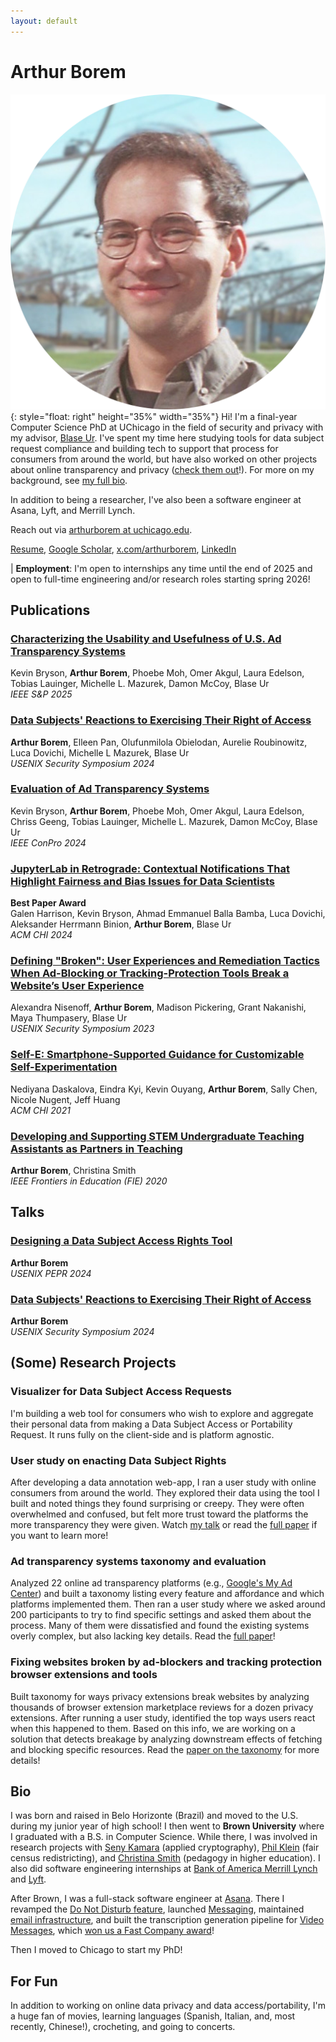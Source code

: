 ```yaml
---
layout: default
---
```


# Arthur Borem

![Arthur's face](assets/headshot.png){: style="float: right" height="35%" width="35%"} Hi! I'm a final-year Computer Science PhD at UChicago in the field of security and privacy with my advisor, [Blase Ur](https://www.blaseur.com/). I've spent my time here studying tools for data subject request compliance and building tech to support that process for consumers from around the world, but have also worked on other projects about online transparency and privacy ([check them out](#some-research-projects)!). For more on my background, see [my full bio](#bio).

In addition to being a researcher, I've also been a software engineer at Asana, Lyft, and Merrill Lynch.

Reach out via [arthurborem at uchicago.edu](mailto:arthurborem@uchicago.edu).

[Resume](assets/arthur_borem_resume.pdf), [Google Scholar](https://scholar.google.com/citations?hl=en&user=vuka1CgAAAAJ), [x.com/arthurborem](https://twitter.com/arthurborem), [LinkedIn](https://linkedin.com/in/arthurborem)

| **Employment**: I'm open to internships any time until the end of 2025 and open to full-time engineering and/or research roles starting spring 2026!



## Publications
### [Characterizing the Usability and Usefulness of U.S. Ad Transparency Systems](https://doi.ieeecomputersociety.org/10.1109/SP61157.2025.00148)
Kevin Bryson, **Arthur Borem**, Phoebe Moh, Omer Akgul, Laura Edelson, Tobias Lauinger, Michelle L. Mazurek, Damon McCoy, Blase Ur \
*IEEE S&P 2025*

### [Data Subjects' Reactions to Exercising Their Right of Access](https://www.usenix.org/system/files/usenixsecurity24-borem.pdf)
**Arthur Borem**, Elleen Pan, Olufunmilola Obielodan, Aurelie Roubinowitz, Luca Dovichi, Michelle L Mazurek, Blase Ur \
*USENIX Security Symposium 2024*

### [Evaluation of Ad Transparency Systems](https://conpro24.ieee-security.org/papers/bryson-conpro24.pdf)
Kevin Bryson, **Arthur Borem**, Phoebe Moh, Omer Akgul, Laura Edelson, Chriss Geeng, Tobias Lauinger, Michelle L. Mazurek, Damon McCoy, Blase Ur \
*IEEE ConPro 2024*

### [JupyterLab in Retrograde: Contextual Notifications That Highlight Fairness and Bias Issues for Data Scientists](https://dl.acm.org/doi/pdf/10.1145/3613904.3642755)
**Best Paper Award** \
Galen Harrison, Kevin Bryson, Ahmad Emmanuel Balla Bamba, Luca Dovichi, Aleksander Herrmann Binion, **Arthur Borem**, Blase Ur \
*ACM CHI 2024* 

### [Defining "Broken": User Experiences and Remediation Tactics When Ad-Blocking or Tracking-Protection Tools Break a Website’s User Experience](https://www.usenix.org/system/files/usenixsecurity23-nisenoff-broken.pdf)
Alexandra Nisenoff, **Arthur Borem**, Madison Pickering, Grant Nakanishi, Maya Thumpasery, Blase Ur \
*USENIX Security Symposium 2023*

### [Self-E: Smartphone-Supported Guidance for Customizable Self-Experimentation](https://jeffhuang.com/papers/SelfE_CHI21.pdf)
Nediyana Daskalova, Eindra Kyi, Kevin Ouyang, **Arthur Borem**, Sally Chen, Nicole Nugent, Jeff Huang \
*ACM CHI 2021*

### [Developing and Supporting STEM Undergraduate Teaching Assistants as Partners in Teaching](https://ieeexplore.ieee.org/document/9274088)
**Arthur Borem**, Christina Smith \
*IEEE Frontiers in Education (FIE) 2020*

## Talks
### [Designing a Data Subject Access Rights Tool](https://youtu.be/fytuWeb8IJc?si=XQUYh2vLxYHqvaP4)
**Arthur Borem** \
*USENIX PEPR 2024*

### [Data Subjects' Reactions to Exercising Their Right of Access](https://www.youtube.com/watch?v=RvqIAthC4xc)
**Arthur Borem** \
*USENIX Security Symposium 2024*

## (Some) Research Projects
### Visualizer for Data Subject Access Requests
I'm building a web tool for consumers who wish to explore and aggregate their personal data from making a Data Subject Access or Portability Request. It runs fully on the client-side and is platform agnostic.

### User study on enacting Data Subject Rights
After developing a data annotation web-app, I ran a user study with online consumers from around the world. They explored their data using the tool I built and noted things they found surprising or creepy. They were often overwhelmed and confused, but felt more trust toward the platforms the more transparency they were given. Watch [my talk](https://www.youtube.com/watch?v=RvqIAthC4xc) or read the [full paper](https://www.usenix.org/system/files/usenixsecurity24-borem.pdf) if you want to learn more!

### Ad transparency systems taxonomy and evaluation
Analyzed 22 online ad transparency platforms (e.g., [Google's My Ad Center](https://myadcenter.google.com)) and built a taxonomy listing every feature and affordance and which platforms implemented them. Then ran a user study where we asked around 200 participants to try to find specific settings and asked them about the process. Many of them were dissatisfied and found the existing systems overly complex, but also lacking key details. Read the [full paper](https://doi.ieeecomputersociety.org/10.1109/SP61157.2025.00148)!

### Fixing websites broken by ad-blockers and tracking protection browser extensions and tools
Built taxonomy for ways privacy extensions break websites by analyzing thousands of browser extension marketplace reviews for a dozen privacy extensions. After running a user study, identified the top ways users react when this happened to them. Based on this info, we are working on a solution that detects breakage by analyzing downstream effects of fetching and blocking specific resources. Read the [paper on the taxonomy](https://www.usenix.org/system/files/usenixsecurity23-nisenoff-broken.pdf) for more details!

## Bio
I was born and raised in Belo Horizonte (Brazil) and moved to the U.S. during my junior year of high school! I then went to **Brown University** where I graduated with a B.S. in Computer Science. While there, I was involved in research projects with [Seny Kamara](https://www.senykamara.com/) (applied cryptography), [Phil Klein](https://cs.brown.edu/people/pklein/) (fair census redistricting), and [Christina Smith](https://sheridan.brown.edu/people/christina-smith-phd) (pedagogy in higher education). I also did software engineering internships at [Bank of America Merrill Lynch](https://www.ml.com/wealthmanagement.html) and [Lyft](https://www.lyft.com/business).

After Brown, I was a full-stack software engineer at [Asana](https://asana.com/). There I revamped the [Do Not Disturb feature](https://help.asana.com/s/article/notification-settings?language=en_US#01HX9GY3F2M1X5C47ED8TKM2TG), launched [Messaging](https://help.asana.com/s/article/messages?language=en_US), maintained [email infrastructure](https://help.asana.com/s/article/use-asana-and-email?language=en_US), and built the transcription generation pipeline for [Video Messages](https://asana.com/inside-asana/vimeo-video-messaging), which [won us a Fast Company award](https://asana.com/press/releases/pr/asana-video-messaging-powered-by-vimeo-named-a-top-3-joint-venture-by-fast-company/6e2a25d1-2a6f-4fc1-a0eb-2f22c7d73ad5)!

Then I moved to Chicago to start my PhD!

## For Fun
In addition to working on online data privacy and data access/portability, I'm a huge fan of movies, learning languages (Spanish, Italian, and, most recently, Chinese!), crocheting, and going to concerts.

